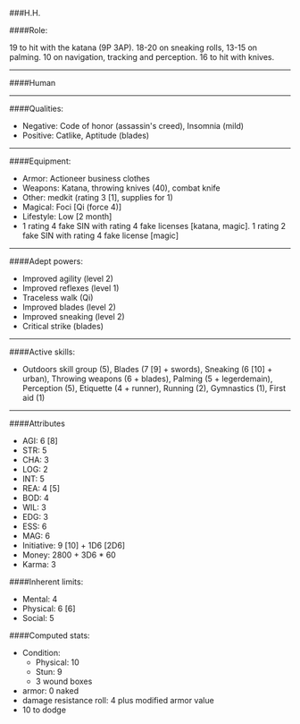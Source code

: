 ###H.H.

####Role:

19 to hit with the katana (9P 3AP). 18-20 on sneaking rolls, 13-15 on palming. 10 on navigation, tracking and perception. 16 to hit with knives.

____
####Human
____
####Qualities:

- Negative: Code of honor (assassin's creed), Insomnia (mild)
- Positive: Catlike, Aptitude (blades)

____
####Equipment:

- Armor: Actioneer business clothes
- Weapons: Katana, throwing knives (40), combat knife
- Other: medkit (rating 3 [1], supplies for 1)
- Magical: Foci [Qi (force 4)]
- Lifestyle: Low [2 month]
- 1 rating 4 fake SIN with rating 4 fake licenses [katana, magic]. 1 rating 2 fake SIN with rating 4 fake license [magic]

____
####Adept powers: 

- Improved agility (level 2)
- Improved reflexes (level 1)
- Traceless walk (Qi)
- Improved blades (level 2)
- Improved sneaking (level 2)
- Critical strike (blades)

____
####Active skills:

- Outdoors skill group (5), Blades (7 [9] + swords), Sneaking (6 [10] + urban), Throwing weapons (6 + blades), Palming (5 + legerdemain), Perception (5), Etiquette (4 + runner), Running (2), Gymnastics (1), First aid (1)

____
####Attributes

- AGI: 6 [8]
- STR: 5
- CHA: 3
- LOG: 2
- INT: 5
- REA: 4 [5]
- BOD: 4
- WIL: 3
- EDG: 3
- ESS: 6
- MAG: 6
- Initiative: 9 [10] + 1D6 [2D6]
- Money: 2800 + 3D6 * 60
- Karma: 3

####Inherent limits:

- Mental: 4
- Physical: 6 [6]
- Social: 5

####Computed stats:

- Condition:
	- Physical: 10
	- Stun: 9
	- 3 wound boxes
- armor: 0 naked
- damage resistance roll: 4 plus modified armor value
- 10 to dodge